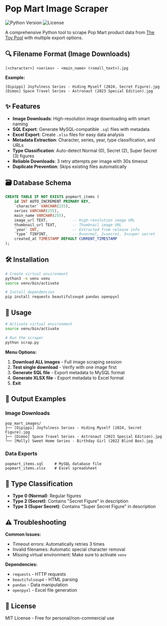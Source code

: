 # Pop Mart Image Scraper

![Python Version](https://img.shields.io/badge/python-3.6%2B-blue)
![License](https://img.shields.io/badge/license-MIT-green)

A comprehensive Python tool to scrape Pop Mart product data from [The Toy Pool](https://thetoypool.com/pop-mart/all/) with multiple export options.

## 🔍 Filename Format (Image Downloads)
```
[<character>] <series> - <main_name> (<small_text>).jpg
```
**Example:**
```
[Oipippi] Joyfulness Series - Hiding Myself (2024, Secret Figure).jpg
[Dimoo] Space Travel Series - Astronaut (2023 Special Edition).jpg
```

## ✨ Features
- **Image Downloads**: High-resolution image downloading with smart naming
- **SQL Export**: Generate MySQL-compatible `.sql` files with metadata
- **Excel Export**: Create `.xlsx` files for easy data analysis
- **Metadata Extraction**: Character, series, year, type classification, and URLs
- **Type Classification**: Auto-detect Normal (0), Secret (2), Super Secret (3) figures
- **Reliable Downloads**: 3 retry attempts per image with 30s timeout
- **Duplicate Prevention**: Skips existing files automatically

## 🗃️ Database Schema
```sql
CREATE TABLE IF NOT EXISTS popmart_items (
    id INT AUTO_INCREMENT PRIMARY KEY,
    `character` VARCHAR(255),
    series VARCHAR(255),
    main_name VARCHAR(255),
    image_url TEXT,           -- High-resolution image URL
    thumbnail_url TEXT,       -- Thumbnail image URL
    `year` INT,               -- Extracted from release info
    `type` TINYINT,           -- 0=normal, 2=secret, 3=super secret
    created_at TIMESTAMP DEFAULT CURRENT_TIMESTAMP
);
```

## 🛠 Installation
```bash
# Create virtual environment
python3 -m venv venv
source venv/bin/activate

# Install dependencies
pip install requests beautifulsoup4 pandas openpyxl
```

## 🚀 Usage
```bash
# Activate virtual environment
source venv/bin/activate

# Run the scraper
python scrap.py
```

**Menu Options:**
1. **Download ALL images** - Full image scraping session
2. **Test single download** - Verify with one image first
3. **Generate SQL file** - Export metadata to MySQL format
4. **Generate XLSX file** - Export metadata to Excel format
5. **Exit**

## 📂 Output Examples

### Image Downloads
```
pop_mart_images/
├── [Oipippi] Joyfulness Series - Hiding Myself (2024, Secret Figure).jpg
├── [Dimoo] Space Travel Series - Astronaut (2023 Special Edition).jpg
└── [Molly] Sweet Home Series - Birthday Girl (2022 Blind Box).jpg
```

### Data Exports
```
popmart_items.sql     # MySQL database file
popmart_items.xlsx    # Excel spreadsheet
```

## 🎯 Type Classification
- **Type 0 (Normal)**: Regular figures
- **Type 2 (Secret)**: Contains "Secret Figure" in description
- **Type 3 (Super Secret)**: Contains "Super Secret Figure" in description

## ⚠️ Troubleshooting
**Common Issues:**
- Timeout errors: Automatically retries 3 times
- Invalid filenames: Automatic special character removal
- Missing virtual environment: Make sure to activate `venv`

**Dependencies:**
- `requests` - HTTP requests
- `beautifulsoup4` - HTML parsing
- `pandas` - Data manipulation
- `openpyxl` - Excel file generation

## 📜 License
MIT License - Free for personal/non-commercial use

